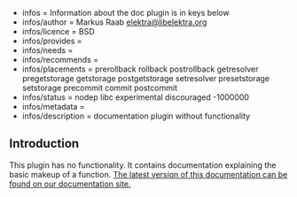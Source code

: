 - infos = Information about the doc plugin is in keys below
- infos/author = Markus Raab <elektra@libelektra.org>
- infos/licence = BSD
- infos/provides =
- infos/needs =
- infos/recommends =
- infos/placements = prerollback rollback postrollback getresolver pregetstorage getstorage postgetstorage setresolver presetstorage setstorage precommit commit postcommit
- infos/status = nodep libc experimental discouraged -1000000
- infos/metadata =
- infos/description = documentation plugin without functionality

## Introduction

This plugin has no functionality. It contains documentation explaining the basic makeup of a function. [The latest version of this documentation can be found on our documentation site.](https://doc.libelektra.org/api/latest/html/group__plugin.html)
